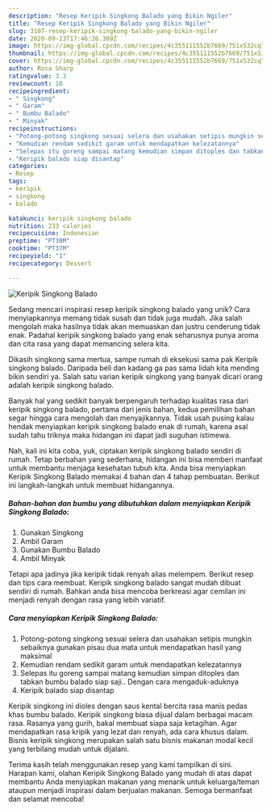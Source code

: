 ```yaml
---
description: "Resep Keripik Singkong Balado yang Bikin Ngiler"
title: "Resep Keripik Singkong Balado yang Bikin Ngiler"
slug: 3107-resep-keripik-singkong-balado-yang-bikin-ngiler
date: 2020-09-23T17:46:26.309Z
image: https://img-global.cpcdn.com/recipes/4c355111552b7669/751x532cq70/keripik-singkong-balado-foto-resep-utama.jpg
thumbnail: https://img-global.cpcdn.com/recipes/4c355111552b7669/751x532cq70/keripik-singkong-balado-foto-resep-utama.jpg
cover: https://img-global.cpcdn.com/recipes/4c355111552b7669/751x532cq70/keripik-singkong-balado-foto-resep-utama.jpg
author: Rosa Sharp
ratingvalue: 3.3
reviewcount: 10
recipeingredient:
- " Singkong"
- " Garam"
- " Bumbu Balado"
- " Minyak"
recipeinstructions:
- "Potong-potong singkong sesuai selera dan usahakan setipis mungkin sebaiknya gunakan pisau dua mata untuk mendapatkan hasil yang maksimal"
- "Kemudian rendam sedikit garam untuk mendapatkan kelezatannya"
- "Selepas itu goreng sampai matang kemudian simpan ditoples dan tabkan bumbu balado siap saji.. Dengan cara mengaduk-aduknya"
- "Keripik balado siap disantap"
categories:
- Resep
tags:
- keripik
- singkong
- balado

katakunci: keripik singkong balado 
nutrition: 233 calories
recipecuisine: Indonesian
preptime: "PT30M"
cooktime: "PT37M"
recipeyield: "1"
recipecategory: Dessert

---
```



![Keripik Singkong Balado](https://img-global.cpcdn.com/recipes/4c355111552b7669/751x532cq70/keripik-singkong-balado-foto-resep-utama.jpg)

Sedang mencari inspirasi resep keripik singkong balado yang unik? Cara menyiapkannya memang tidak susah dan tidak juga mudah. Jika salah mengolah maka hasilnya tidak akan memuaskan dan justru cenderung tidak enak. Padahal keripik singkong balado yang enak seharusnya punya aroma dan cita rasa yang dapat memancing selera kita.

Dikasih singkong sama mertua, sampe rumah di eksekusi sama pak Keripik singkong balado. Daripada beli dan kadang ga pas sama lidah kita mending bikin sendiri ya. Salah satu varian keripik singkong yang banyak dicari orang adalah keripik singkong balado.

Banyak hal yang sedikit banyak berpengaruh terhadap kualitas rasa dari keripik singkong balado, pertama dari jenis bahan, kedua pemilihan bahan segar hingga cara mengolah dan menyajikannya. Tidak usah pusing kalau hendak menyiapkan keripik singkong balado enak di rumah, karena asal sudah tahu triknya maka hidangan ini dapat jadi suguhan istimewa.


Nah, kali ini kita coba, yuk, ciptakan keripik singkong balado sendiri di rumah. Tetap berbahan yang sederhana, hidangan ini bisa memberi manfaat untuk membantu menjaga kesehatan tubuh kita. Anda bisa menyiapkan Keripik Singkong Balado memakai 4 bahan dan 4 tahap pembuatan. Berikut ini langkah-langkah untuk membuat hidangannya.

<!--inarticleads1-->

##### Bahan-bahan dan bumbu yang dibutuhkan dalam menyiapkan Keripik Singkong Balado:

1. Gunakan  Singkong
1. Ambil  Garam
1. Gunakan  Bumbu Balado
1. Ambil  Minyak


Tetapi apa jadinya jika keripik tidak renyah alias melempem. Berikut resep dan tips cara membuat. Keripik singkong balado sangat mudah dibuat sendiri di rumah. Bahkan anda bisa mencoba berkreasi agar cemilan ini menjadi renyah dengan rasa yang lebih variatif. 

<!--inarticleads2-->

##### Cara menyiapkan Keripik Singkong Balado:

1. Potong-potong singkong sesuai selera dan usahakan setipis mungkin sebaiknya gunakan pisau dua mata untuk mendapatkan hasil yang maksimal
1. Kemudian rendam sedikit garam untuk mendapatkan kelezatannya
1. Selepas itu goreng sampai matang kemudian simpan ditoples dan tabkan bumbu balado siap saji.. Dengan cara mengaduk-aduknya
1. Keripik balado siap disantap


Keripik singkong ini dioles dengan saus kental bercita rasa manis pedas khas bumbu balado. Keripik singkong biasa dijual dalam berbagai macam rasa. Rasanya yang gurih, bakal membuat siapa saja ketagihan. Agar mendapatkan rasa kripik yang lezat dan renyah, ada cara khusus dalam. Bisnis keripik singkong merupakan salah satu bisnis makanan modal kecil yang terbilang mudah untuk dijalani. 

Terima kasih telah menggunakan resep yang kami tampilkan di sini. Harapan kami, olahan Keripik Singkong Balado yang mudah di atas dapat membantu Anda menyiapkan makanan yang menarik untuk keluarga/teman ataupun menjadi inspirasi dalam berjualan makanan. Semoga bermanfaat dan selamat mencoba!
